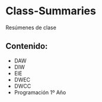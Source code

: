 # Class-Summaries
Resúmenes de clase

## Contenido:

- DAW
- DIW
- EIE
- DWEC
- DWCC
- Programación 1º Año
